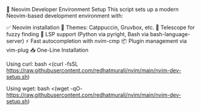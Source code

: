 🚀 Neovim Developer Environment Setup
This script sets up a modern Neovim-based development environment with:

✅ Neovim installation
🎨 Themes: Catppuccin, Gruvbox, etc.
🔭 Telescope for fuzzy finding
🧠 LSP support (Python via pyright, Bash via bash-language-server)
⚡ Fast autocompletion with nvim-cmp
📦 Plugin management via vim-plug
📥 One-Line Installation

Using curl:
bash <(curl -fsSL https://raw.githubusercontent.com/redhatmurali/nvim/main/nvim-dev-setup.sh)

Using wget:
bash <(wget -qO- https://raw.githubusercontent.com/redhatmurali/nvim/main/nvim-dev-setup.sh)
